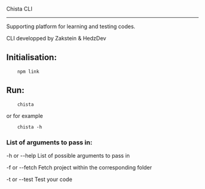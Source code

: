 Chista CLI

-----


Supporting platform for learning and testing codes.




CLI developped by Zakstein & HedzDev



## Initialisation:
```
    npm link
```

## Run:
```
    chista
```

or for example

```
    chista -h
```

### List of arguments to pass in:

  -h or --help           List of possible arguments to pass in




  -f or --fetch          Fetch project within the corresponding folder




  -t or --test           Test your code



